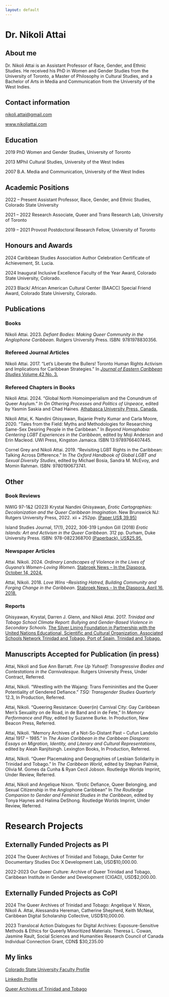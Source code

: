 ```yaml
---
layout: default
---
```

# Dr. Nikoli Attai

## About me

Dr. Nikoli Attai is an Assistant Professor of Race, Gender, and Ethnic Studies. He received his PhD in Women and Gender Studies from the University of Toronto, a Master of Philosophy in Cultural Studies, and a Bachelor of Arts in Media and Communication from the University of the West Indies.

## Contact information

nikoli.attai@gmail.com

www.nikoliattai.com
  
## Education
2019&nbsp;PhD Women and Gender Studies, University of Toronto

2013&nbsp;MPhil Cultural Studies, University of the West Indies

2007&nbsp;B.A. Media and Communication, University of the West Indies

## Academic Positions
2022 – Present     Assistant Professor, Race, Gender, and Ethnic Studies, Colorado State University

2021 – 2022        Research Associate, Queer and Trans Research Lab, University of Toronto

2019 – 2021        Provost Postdoctoral Research Fellow, University of Toronto

## Honours and Awards

2024     Caribbean Studies Association Author Celebration Certificate of Achievement, St. Lucia.

2024     Inaugural Inclusive Excellence Faculty of the Year Award, Colorado State University, Colorado.

2023     Black/ African American Cultural Center (BAACC) Special Friend Award, Colorado State University, Colorado.

## Publications

### Books

Nikoli Attai. 2023. *Defiant Bodies: Making Queer Community in the Anglophone Caribbean*. Rutgers University Press. ISBN: 9781978830356.

### Refereed Journal Articles

Nikoli Attai. 2017. “Let’s Liberate the Bullers! Toronto Human Rights Activism and Implications for Caribbean Strategies.” In [*Journal of Eastern Caribbean Studies* Volume 42 No. 3.](https://www.jecsonline.com/journals/volume-42-no-3-december-2017/)

### Refereed Chapters in Books

Nikoli Attai. 2024. “Global North Homoimperialism and the Conundrum of Queer Asylum.” *In On Othering Processes and Politics of Unpeace*, edited by Yasmin Saskia and Chad Haines. [Athabasca University Press, Canada.](https://doi.org/10.15215/aupress/9781771993869.01)

Nikoli Attai, K. Nandini Ghisyawan, Rajanie Preity Kumar and Carla Moore, 2020. “Tales from the Field: Myths and Methodologies for Researching Same-Sex Desiring People in the Caribbean.” In *Beyond Homophobia: Centering LGBT Experiences in the Caribbean*, edited by Moji Anderson and Erin Macleod. UWI Press, Kingston Jamaica. ISBN 13:9789766407445.

Cornel Grey and Nikoli Attai. 2019. “Revisiting LGBT Rights in the Caribbean: Talking Across Difference.” In *The Oxford Handbook of Global LGBT and Sexual Diversity Studies*, edited by Michael Bosia, Sandra M. McEvoy, and Momin Rahman. ISBN: 9780190673741.

## Other

### Book Reviews

NWIG 97-1&2 (2023) Krystal Nandini Ghisyawan, *Erotic Cartographies: Decolonization and the Queer Caribbean Imagination*. New Brunswick NJ: Rutgers University Press, 2022. xii + 252pp. [(Paper US$ 39.95)](https://doi.org/10.1163/22134360-09701003)

Island Studies Journal, 17(1), 2022, 306-319 Lyndon Gill (2018) *Erotic Islands: Art and Activism in the Queer Caribbean*. 312 pp. Durham, Duke University Press. ISBN: 978-0822368700 [(Paperback). US$25.95.](https://islandstudiesjournal.org/issue/8165)

### Newspaper Articles

Attai. Nikoli. 2024. *Ordinary Landscapes of Violence in the Lives of Guyana’s Women-Loving Women*. [Stabroek News – In the Diaspora. October 14, 2024.](https://www.stabroeknews.com/2024/10/14/features/in-the-diaspora/ordinary-landscapes-of-violence-in-the-lives-of-guyanas-women-loving-women-nikoli-attai/)

Attai, Nikoli. 2018. *Love Wins –Resisting Hatred, Building Community and Forging Change in the Caribbean*. [Stabroek News – In the Diaspora. April 16, 2018.](https://www.stabroeknews.com/2018/features/in-the-diaspora/04/16/love-wins-resisting-hatred-building-community-and-forging-change-in-the-caribbean/)

### Reports

Ghisyawan, Krystal, Darren J. Glenn, and Nikoli Attai. 2017. *Trinidad and Tobago School Climate Report: Bullying and Gender-Based Violence in Secondary Schools.* [The Silver Lining Foundation in Partnership with the United Nations Educational, Scientific and Cultural Organization, Associated Schools Network Trinidad and Tobago, Port of Spain, Trinidad and Tobago.](https://silverliningtt.com/2016-school-climate-report/)

## Manuscripts Accepted for Publication (in press)

Attai, Nikoli and Sue Ann Barratt. *Free Up Yuhself: Transgressive Bodies and Contestations in the Carnivalesque*. Rutgers University Press, Under Contract, Referred.

Attai, Nikoli. “Wrestling with the Wajang: Trans Femininities and the Queer Potentiality of Gendered Defiance.” *TSQ: Transgender Studies Quarterly* 12.3, In Production, Referred. 

Attai, Nikoli. “Queering Resistance: Queer(in) Carnival City: Gay Caribbean Men’s Sexuality on de Road, in de Band and in de Fete,” In *Memory Performance and Play*, edited by Suzanne Burke. In Production, New Beacon Press, Referred.

Attai, Nikoli. “Memory Archives of a Not-So-Distant Past – Cufun Landolio Attai 1917 – 1985.” In *The Asian Caribbean in the Caribbean Diaspora: Essays on Migration, Identity, and Literary and Cultural Representations*, edited by Aleah Ranjitsingh. Lexington Books, In Production, Referred.

Attai, Nikoli. “Queer Placemaking and Geographies of Lesbian Solidarity in Trinidad and Tobago.” In *The Caribbean World*, edited by Stephan Palmié, Olivia M. Gomes da Cunha & Ryan Cecil Jobson. Routledge Worlds Imprint, Under Review, Referred.

Attai, Nikoli and Angelique Nixon. “Erotic Defiance, Queer Belonging, and Sexual Citizenship in the Anglophone Caribbean” In *The Routledge Companion to Gender and Feminist Studies in the Caribbean*, edited by Tonya Haynes and Halima DeShong. Routledge Worlds Imprint, Under Review, Referred.

# Research Projects

## Externally Funded Projects as PI

2024       The Queer Archives of Trinidad and Tobago, Duke Center for Documentary Studies Doc X Development Lab, USD$10,000.00.

2022-2023  Our Queer Culture: Archive of Queer Trinidad and Tobago, Caribbean Institute in Gender and Development (CIGAD), USD$2,000.00.

## Externally Funded Projects as CoPI

2024       The Queer Archives of Trinidad and Tobago: Angelique V. Nixon, Nikoli A. Attai, Alessandra Hereman, Catherine Shepherd, Keith McNeal, Caribbean Digital Scholarship Collective, USD$10,000.00.

2023     Translocal Action Dialogues for Digital Archives: Exposure-Sensitive Methods & Ethics for Queerly Minoritized Materials: Theresa L. Cowan, Jasmine Rault, Social Sciences and Humanities Research Council of Canada Individual Connection Grant, CDN$ $30,235.00


## My links

[Colorado State University Faculty Profile](https://www.libarts.colostate.edu/people/nikattai/)

[Linkedin Profile](https://www.linkedin.com/in/dr-nikoli-attai-803b8315)

[Queer Archives of Trinidad and Tobago](https://www.queerarchivestt.org)

